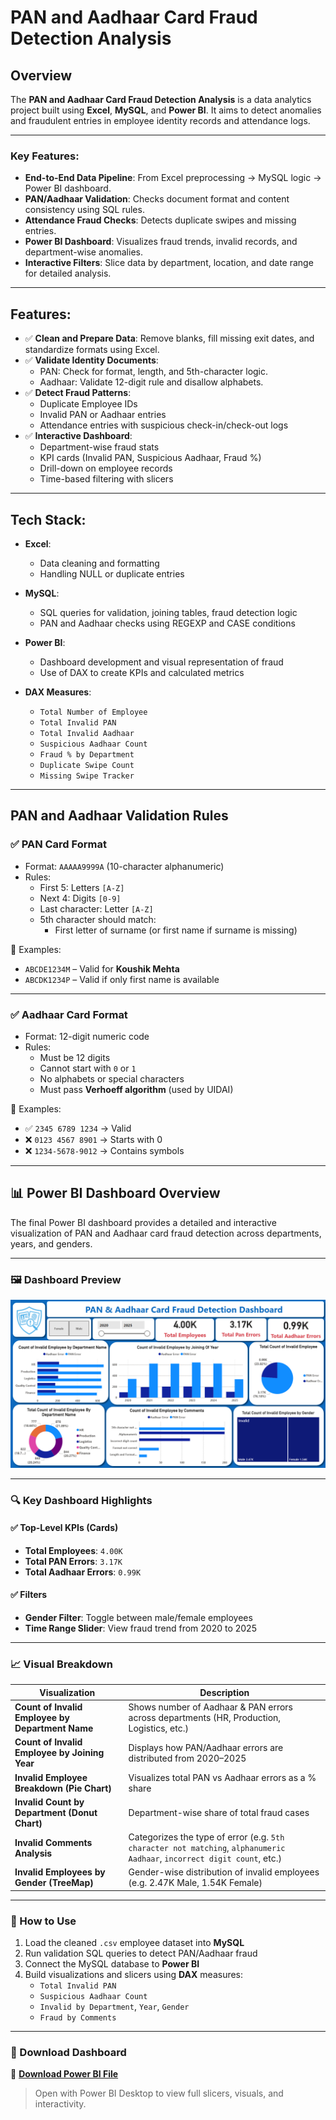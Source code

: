 # PAN and Aadhaar Card Fraud Detection Analysis

## Overview

The **PAN and Aadhaar Card Fraud Detection Analysis** is a data analytics project built using **Excel**, **MySQL**, and **Power BI**. It aims to detect anomalies and fraudulent entries in employee identity records and attendance logs.

---

### Key Features:

- **End-to-End Data Pipeline**: From Excel preprocessing → MySQL logic → Power BI dashboard.
- **PAN/Aadhaar Validation**: Checks document format and content consistency using SQL rules.
- **Attendance Fraud Checks**: Detects duplicate swipes and missing entries.
- **Power BI Dashboard**: Visualizes fraud trends, invalid records, and department-wise anomalies.
- **Interactive Filters**: Slice data by department, location, and date range for detailed analysis.

---

## Features:

- ✅ **Clean and Prepare Data**: Remove blanks, fill missing exit dates, and standardize formats using Excel.
- ✅ **Validate Identity Documents**:
  - PAN: Check for format, length, and 5th-character logic.
  - Aadhaar: Validate 12-digit rule and disallow alphabets.
- ✅ **Detect Fraud Patterns**:
  - Duplicate Employee IDs
  - Invalid PAN or Aadhaar entries
  - Attendance entries with suspicious check-in/check-out logs
- ✅ **Interactive Dashboard**:
  - Department-wise fraud stats
  - KPI cards (Invalid PAN, Suspicious Aadhaar, Fraud %)
  - Drill-down on employee records
  - Time-based filtering with slicers

---

## Tech Stack:

- **Excel**:
  - Data cleaning and formatting
  - Handling NULL or duplicate entries

- **MySQL**:
  - SQL queries for validation, joining tables, fraud detection logic
  - PAN and Aadhaar checks using REGEXP and CASE conditions

- **Power BI**:
  - Dashboard development and visual representation of fraud
  - Use of DAX to create KPIs and calculated metrics

- **DAX Measures**:
  -  `Total Number of Employee`
  - `Total Invalid PAN`
  - `Total Invalid Aadhaar`
  - `Suspicious Aadhaar Count`
  - `Fraud % by Department`
  - `Duplicate Swipe Count`
  - `Missing Swipe Tracker`

---

## PAN and Aadhaar Validation Rules

### ✅ PAN Card Format

- Format: `AAAAA9999A` (10-character alphanumeric)
- Rules:
  - First 5: Letters `[A-Z]`
  - Next 4: Digits `[0-9]`
  - Last character: Letter `[A-Z]`
  - 5th character should match:
    - First letter of surname (or first name if surname is missing)

📌 Examples:
- `ABCDE1234M` – Valid for **Koushik Mehta**
- `ABCDK1234P` – Valid if only first name is available

---

### ✅ Aadhaar Card Format

- Format: 12-digit numeric code
- Rules:
  - Must be 12 digits
  - Cannot start with `0` or `1`
  - No alphabets or special characters
  - Must pass **Verhoeff algorithm** (used by UIDAI)

📌 Examples:
- ✅ `2345 6789 1234` → Valid
- ❌ `0123 4567 8901` → Starts with 0
- ❌ `1234-5678-9012` → Contains symbols

---

## 📊 Power BI Dashboard Overview

The final Power BI dashboard provides a detailed and interactive visualization of PAN and Aadhaar card fraud detection across departments, years, and genders.

---

### 🖼️ Dashboard Preview

![PAN & Aadhaar Card Fraud Detection Dashboard](assets/dashboard.png)


---

### 🔍 Key Dashboard Highlights

#### ✅ Top-Level KPIs (Cards)
- **Total Employees**: `4.00K`
- **Total PAN Errors**: `3.17K`
- **Total Aadhaar Errors**: `0.99K`

#### ✅ Filters
- **Gender Filter**: Toggle between male/female employees
- **Time Range Slider**: View fraud trend from 2020 to 2025

---

### 📈 Visual Breakdown

| Visualization | Description |
|---------------|-------------|
| **Count of Invalid Employee by Department Name** | Shows number of Aadhaar & PAN errors across departments (HR, Production, Logistics, etc.) |
| **Count of Invalid Employee by Joining Year** | Displays how PAN/Aadhaar errors are distributed from 2020–2025 |
| **Invalid Employee Breakdown (Pie Chart)** | Visualizes total PAN vs Aadhaar errors as a % share |
| **Invalid Count by Department (Donut Chart)** | Department-wise share of total fraud cases |
| **Invalid Comments Analysis** | Categorizes the type of error (e.g. `5th character not matching`, `alphanumeric Aadhaar`, `incorrect digit count`, etc.) |
| **Invalid Employees by Gender (TreeMap)** | Gender-wise distribution of invalid employees (e.g. 2.47K Male, 1.54K Female) |

---

### 📁 How to Use

1. Load the cleaned `.csv` employee dataset into **MySQL**
2. Run validation SQL queries to detect PAN/Aadhaar fraud
3. Connect the MySQL database to **Power BI**
4. Build visualizations and slicers using **DAX** measures:
   - `Total Invalid PAN`
   - `Suspicious Aadhaar Count`
   - `Invalid by Department`, `Year`, `Gender`
   - `Fraud by Comments`

---

### 🔽 Download Dashboard

📂 **[Download Power BI File](C:\Users\ravi\OneDrive\Pictures\Screenshots\dashboard.png)**  
> Open with Power BI Desktop to view full slicers, visuals, and interactivity.


